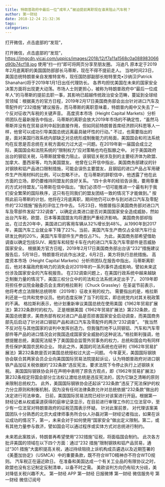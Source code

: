 ```yaml
---
title: 特朗普政府中最后一位“成年人”被迫提前离职现在谁来阻止汽车税？
author: 第一财经
date: 2018-12-24 21:32:36
tags: 
categories: 
---
```

打开微信，点击底部的“发现”，
<!-- more -->
打开微信，点击底部的“发现”，
https://imgcdn.yicai.com/uppics/images/2018/12/f7a11a1568c0a088983066d90b74cf18.jpg
使用“扫一扫”即可将网页分享至朋友圈。
冯迪凡
原本定于2019年2月底离职的美国国防部部长马蒂斯，现在不得不提前走人。
当地时间23日，美国总统特朗普亲自发推特宣布，现任国防部副部长帕特里克•沙纳汉(Patrick Shanahan)将于2019年1月1日出任代理防长。
各界均担忧美国在未来的国家安全决策方面将出现更大动荡。市场人士则更担心，被称为特朗普政府中“最后一位成年人”的马蒂斯的提前去职一事，其影响已超越传统政治安全范畴，蔓延到全球经贸领域：根据美方的官方日程，2019年2月17日美国商务部会出台针对进口汽车及零配件的“232措施”建议报告，而马蒂斯的离职意味着，特朗普内阁中又失去了一个反对征收汽车税的关键声音。
高度资本市场（Height Capital Markets）分析师团队在最新报告中指出，马蒂斯的离职会放大2019年市场的不确定性，“虽然马蒂斯并没有在贸易谈判中起到直接作用，但如同前特朗普首席经济顾问科恩等人一样，他曾可以成功引导美国总统远离最具破坏性的行动。”
不过，也需要指出的是，面对美国行政系统内部缺乏对总统形成制衡能力的局面，美国国会和司法系统均在反思是否总统在关税方面权力过大这一问题。在2019年新一届国会成立之际，美国国会和法院系统的“限制权力”应对策略也均在酝酿之中。
对于美国政府出台的钢铝关税，马蒂斯就曾极力阻止。该钢铝关税涉及到的主要经济体为欧盟、加拿大、墨西哥等，均为美国盟友。
他曾在公开信中指出，美国商务部建议的针对钢铁和铝产品进口限制措施，可能会误伤主要盟友，且钢铝的进口产品占军用硬件生产所用材料的比例，可以忽略不计。
在马蒂斯的辞职信中，他透露了他在此方面的立场，即仍要维持同盟友的良好关系。
“四十余年的经验告诉我，要用尊重的方式对待盟友。”马蒂斯在信中指出，“我们必须尽一切可能推进一个最有利于我们安全繁荣的国际秩序，这只有在同我们的盟友团结一致的情况下才能做到。”
按照此前马蒂斯的计划，他将在2月底离职，期间他仍可以参与到对进口汽车及零配件的“232措施”报告的评估工作中去。
5月23日，特朗普指示美国商务部对进口汽车及零部件发起“232调查”，以确定此类进口是否对美国国家安全造成威胁，然如出台汽车税，欧盟、日本等美国盟友均将遭到严重经济影响。
美国商务部却指出，在过去20年中，美国进口的客用车辆从32%增长到48%。从1990年到2017年，美国汽车工业就业率下降了22%。当前，美国汽车生产商仅占全球汽车行业研发比例的20%，美国汽车零部件生产商仅占7%。
为此，美国商务部希望借助调查以确定包括SUV、厢型车和轻型卡车在内的进口汽车及汽车零部件是否威胁国家安全。
根据美方官方日程，2019年2月17日美国商务部出台该“232”措施建议报告后，5月18日，特朗普将对此作出决定，6月2日，美方将执行总统措施。
高度资本市场（Height Capital Markets）分析师团队在报告中指出，马蒂斯离职后，他对本届政府影响力的消失会对2019年的一系列事件造成影响，譬如未来这份涉及国家安全的汽车税报告。
在232调查问题上，在美国行政系统中越来越缺乏制衡力量的情况下，美国三权分立中的司法和立法系统决定出手了。
2019年即将担任参议院金融委员会主席的格拉斯利（Chuck Grassley）在圣诞节前表示，他将考虑立法限制总统明年（2019年）征收关税的权力。
需要指出的是，格拉斯利还是一位共和党参议员。他的态度反映了当下的现实，即总统党内对其关税政策的不满。
格拉斯利表示，他计划重新审议美国总统在使用美国《1962年贸易扩展法》第232条款时的权力。
正是根据美国《1962年贸易扩展法》第232条款，应美国总统要求，美商务部有权对进口产品是否损害国家安全启动调查，而美国商务部先后启动了针对进口钢铝产品和进口汽车及零配件的两次“232调查”。
“我当然不反对在与其他国家的谈判中发挥创造力。但我强烈地不认同钢铝、汽车和汽车零部件等产品的进口情况会对我国造成国家安全威胁的这种说法。”格拉斯利强调，他想提醒总统，美国宪法赋予了美国国会监管外贸事务的权力，总统和国会均有同样责任保护美国农民和企业。
除此之外，美国的司法系统也在研判《1962年贸易扩展法》第232条款是否对美国总统授权过大这一问题。
今年夏天，美国国际钢铁协会联合其两家会员企业向美国国际贸易法院提起诉讼，认为特朗普政府对进口钢铁产品加征关税依据的“232条款”违反宪法，要求法院下令停止执行上述钢铁关税。
美国国际钢铁协会并在声明中表明了原告方观点，即《1962年贸易扩展法》第232条规定将国会部分立法权让渡给总统是违反宪法的，因为它缺乏清晰的原则来限制总统权力。
此外，美国国际钢铁协会还起诉“232条款”违反了宪法保护的权力分立原则和制衡机制，因为没有任何法律条款允许对总统依据“232条款”做出的决定进行司法审查。
日前，美国国际贸易法院已经针对该案进行开庭。根据第一财经记者从权威渠道获得的庭审记录显示，在目前进行审理工作的三位法官中，至少有一位法官对特朗普政府的征税范围表示怀疑。
针对此案前景， 对代理该案美国团队十分熟悉的北京大成律师事务所合伙人孙磊对第一财经记者指出，如果在诉讼成功的情况下，第一，未来会对于如何使用“国家安全”做出定义限制。第二，或有其他力量参与救济，譬如国会可以通过程序或实体方式对总统进行制约。
 
 
未来若此案胜诉，特朗普再希望使用“232措施”征税，将面临国会制约。
此次各方批评美国的领域在以下四个方面：通过“232 措施”限制钢铁和铝产品贸易，通过“301 措施”大面积提高关税，通过持续阻挠上诉机构成员遴选以及近期签署的《美墨加协定》（USMCA）中的重要条款，既不符合WTO精神亦不符合WTO规则。
汽车税正在逼近欧日。
在准备和美国达成一个有关工业品的有限协议之时，欧盟也没有忘记制定反制清单，以备不时之需。
美欧谈判方向仍有较大分歧，美对降低关税兴趣不大。
第一财经
APP
第一财经
日报微博
第一财经
微信服务号
第一财经
微信订阅号
